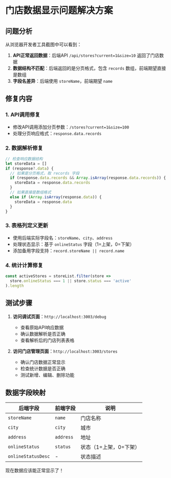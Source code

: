 # 门店数据显示问题解决方案

## 问题分析

从浏览器开发者工具截图中可以看到：
1. **API正常返回数据**：后端API `/api/stores?current=1&size=10` 返回了门店数据
2. **数据结构不匹配**：后端返回的是分页格式，包含 `records` 数组，前端期望直接是数组
3. **字段名差异**：后端使用 `storeName`，前端期望 `name`

## 修复内容

### 1. API调用修复
- 修改API调用添加分页参数：`/stores?current=1&size=100`
- 处理分页响应格式：`response.data.records`

### 2. 数据解析修复
```typescript
// 检查响应数据结构
let storeData = []
if (response?.data) {
  // 如果是分页格式，取 records 字段
  if (response.data.records && Array.isArray(response.data.records)) {
    storeData = response.data.records
  }
  // 如果直接是数组格式
  else if (Array.isArray(response.data)) {
    storeData = response.data
  }
}
```

### 3. 表格列定义更新
- 使用后端实际字段名：`storeName`、`city`、`address`
- 处理状态显示：基于 `onlineStatus` 字段（1=上架，0=下架）
- 添加备用字段支持：`record.storeName || record.name`

### 4. 统计计算修复
```typescript
const activeStores = storeList.filter(store => 
  store.onlineStatus === 1 || store.status === 'active'
).length
```

## 测试步骤

1. **访问调试页面**：`http://localhost:3003/debug`
   - 查看原始API响应数据
   - 确认数据解析是否正确
   - 查看解析后的门店列表表格

2. **访问门店管理页面**：`http://localhost:3003/stores`
   - 确认门店数据正常显示
   - 检查统计数据是否正确
   - 测试新增、编辑、删除功能

## 数据字段映射

| 后端字段 | 前端字段 | 说明 |
|---------|---------|------|
| `storeName` | `name` | 门店名称 |
| `city` | `city` | 城市 |
| `address` | `address` | 地址 |
| `onlineStatus` | `status` | 状态（1=上架，0=下架）|
| `onlineStatusDesc` | - | 状态描述 |

现在数据应该能正常显示了！